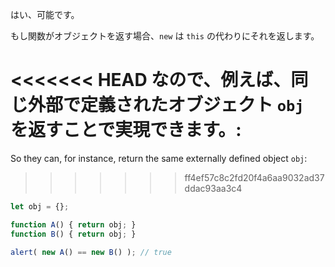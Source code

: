 はい、可能です。

もし関数がオブジェクトを返す場合、`new` は `this` の代わりにそれを返します。

<<<<<<< HEAD
なので、例えば、同じ外部で定義されたオブジェクト `obj` を返すことで実現できます。:
=======
So they can, for instance, return the same externally defined object `obj`:
>>>>>>> ff4ef57c8c2fd20f4a6aa9032ad37ddac93aa3c4

```js run no-beautify
let obj = {};

function A() { return obj; }
function B() { return obj; }

alert( new A() == new B() ); // true
```
